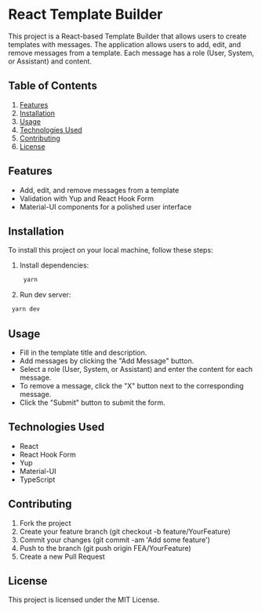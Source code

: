 # React Template Builder

This project is a React-based Template Builder that allows users to create templates with messages. The application allows users to add, edit, and remove messages from a template. Each message has a role (User, System, or Assistant) and content.

## Table of Contents

1. [Features](#features)
2. [Installation](#installation)
3. [Usage](#usage)
4. [Technologies Used](#technologies-used)
5. [Contributing](#contributing)
6. [License](#license)

## Features

- Add, edit, and remove messages from a template
- Validation with Yup and React Hook Form
- Material-UI components for a polished user interface

## Installation

To install this project on your local machine, follow these steps:

1. Install dependencies:

   ```sh
    yarn
   ```

2. Run dev server:

```sh
 yarn dev
```

## Usage

- Fill in the template title and description.
- Add messages by clicking the "Add Message" button.
- Select a role (User, System, or Assistant) and enter the content for each message.
- To remove a message, click the "X" button next to the corresponding message.
- Click the "Submit" button to submit the form.

## Technologies Used

- React
- React Hook Form
- Yup
- Material-UI
- TypeScript

## Contributing

1. Fork the project
2. Create your feature branch (git checkout -b feature/YourFeature)
3. Commit your changes (git commit -am 'Add some feature')
4. Push to the branch (git push origin FEA/YourFeature)
5. Create a new Pull Request

## License

This project is licensed under the MIT License.
